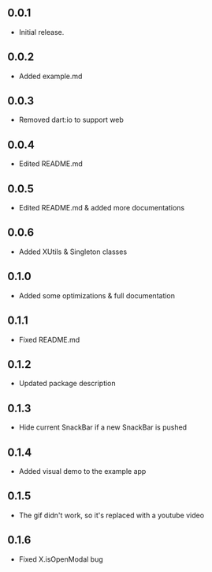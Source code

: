 ## 0.0.1

* Initial release.

## 0.0.2

* Added example.md

## 0.0.3

* Removed dart:io to support web

## 0.0.4

* Edited README.md

## 0.0.5

* Edited README.md & added more documentations

## 0.0.6

* Added XUtils & Singleton classes

## 0.1.0

* Added some optimizations & full documentation

## 0.1.1

* Fixed README.md

## 0.1.2

* Updated package description

## 0.1.3

* Hide current SnackBar if a new SnackBar is pushed

## 0.1.4

* Added visual demo to the example app

## 0.1.5

* The gif didn't work, so it's replaced with a youtube video

## 0.1.6

* Fixed X.isOpenModal bug

